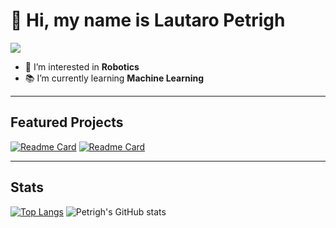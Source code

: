 # 👋 Hi, my name is Lautaro Petrigh
[<img src="https://img.shields.io/badge/LinkedIn-0077B5?style=for-the-badge&logo=linkedin&logoColor=white"/>](https://www.linkedin.com/in/lautaro-petrigh-3876b7232/)
- 👀 I’m interested in **Robotics** 
- 📚 I’m currently learning **Machine Learning**


---

## Featured Projects

[![Readme Card](https://github-readme-stats.vercel.app/api/pin/?username=InfinioKneza&repo=RobotAutonomoUNLP&theme=dark)](https://github.com/InfinioKneza/RobotAutonomoUNLP)
[![Readme Card](https://github-readme-stats.vercel.app/api/pin/?username=Petrigh&repo=Planta-de-Relleno-Automatico&theme=dark)](https://github.com/Petrigh/Planta-de-Relleno-Automatico)

---

## Stats

[![Top Langs](https://github-readme-stats.vercel.app/api/top-langs/?username=Petrigh&show_icons=true&theme=dark&hide_rank=true&layout=donut)](https://github.com/Petrigh/github-readme-stats)
![Petrigh's GitHub stats](https://github-readme-stats.vercel.app/api?username=Petrigh&show_icons=true&theme=dark&hide_rank=true)
